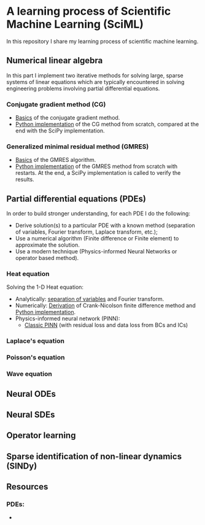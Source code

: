 # A learning process of Scientific Machine Learning (SciML)

In this repository I share my learning process of scientific machine learning.

## Numerical linear algebra

In this part I implement two iterative methods for solving large, sparse systems of linear equations which are typically encountered in solving engineering problems involving partial differential equations.

### Conjugate gradient method (CG)

- [Basics](https://github.com/pero-jolak/studying-scientific-ml/blob/main/Numerical%20linear%20algebra/Conjugate%20gradient%20method/Conjugate%20gradient%20method.pdf) of the conjugate gradient method.
- [Python implementation](https://github.com/pero-jolak/studying-scientific-ml/blob/main/Numerical%20linear%20algebra/Conjugate%20gradient%20method/conjugate_gradient_method.ipynb) of the CG method from scratch, compared at the end with the SciPy implementation.

### Generalized minimal residual method (GMRES)

- [Basics](https://github.com/pero-jolak/studying-scientific-ml/blob/main/Numerical%20linear%20algebra/Generalized%20minimal%20residual%20method/gmres.pdf) of the GMRES algorithm.
- [Python implementation](https://github.com/pero-jolak/studying-scientific-ml/blob/main/Numerical%20linear%20algebra/Generalized%20minimal%20residual%20method/gmres_implementation.ipynb) of the GMRES method from scratch with restarts. At the end, a SciPy implementation is called to verify the results.

## Partial differential equations (PDEs)

In order to build stronger understanding, for each PDE I do the following:

- Derive solution(s) to a particular PDE with a known method (separation of variables, Fourier transform, Laplace transform, etc.);
- Use a numerical algorithm (Finite difference or Finite element) to approximate the solution.
- Use a modern technique (Physics-informed Neural Networks or operator based method).

### Heat equation

Solving the 1-D Heat equation:
- Analytically: [separation of variables](https://github.com/pero-jolak/studying-scientific-ml/blob/main/Partial%20differential%20equations%20(PDEs)/Heat%20equation/heat_eq_analytic.pdf) and Fourier transform.
- Numerically: [Derivation](https://github.com/pero-jolak/studying-scientific-ml/blob/main/Partial%20differential%20equations%20(PDEs)/Heat%20equation/Crank-Nicolson-derivation.pdf) of Crank-Nicolson finite difference method and [Python implementation](https://github.com/pero-jolak/studying-scientific-ml/blob/main/Partial%20differential%20equations%20(PDEs)/Heat%20equation/heat_equation_crank_nicolson.ipynb).
- Physics-informed neural network (PINN):
  - [Classic PINN](https://github.com/pero-jolak/studying-scientific-ml/blob/main/Partial%20differential%20equations%20(PDEs)/Heat%20equation/pinn_heat_equation.ipynb) (with residual loss and data loss from BCs and ICs)

### Laplace's equation

### Poisson's equation

### Wave equation

## Neural ODEs

## Neural SDEs

## Operator learning

## Sparse identification of non-linear dynamics (SINDy)


## Resources

### PDEs:

-  

